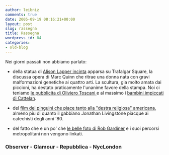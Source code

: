 ```yaml
---
author: leibniz
comments: true
date: 2005-09-19 08:16:21+00:00
layout: post
slug: rassegna
title: Rassegna
wordpress_id: 84
categories:
- old-blog
---
```


Nei giorni passati non abbiamo parlato:  
  

- della statua di [Alison Lapper incinta](http://observer.guardian.co.uk/review/story/0,6903,1572401,00.html)
apparsa su Trafalgar Square, la discussa opera di Marc Quinn che ritrae
una donna nata con gravi malformazioni genetiche ai quattro arti. La
scultura, gia molto amata dai piccioni, ha destato praticamente
l'unanime favore della stampa. Noi ci teniamo [le pubblicita di Oliviero Toscani ](http://www.glamouronline.it/cont/030mon/031tre/311tre/0509/1301/default.asp)e al massimo i [bambini impiccati di Cattelan](http://www.repubblica.it/2004/e/sezioni/spettacoli_e_cultura/forcamil/forcamil/forcamil.html).  

  

- del [film dei pinguini che piace tanto alla "destra religiosa" americana](http://observer.guardian.co.uk/uk_news/story/0,6903,1572642,00.html), almeno piu di quanto il gabbiano Jonathan Livingstone piacque ai catechisti degli anni '80.  

  

- del fatto che e un po' che [le belle foto di Rob Gardiner](http://www.nyclondon.com/blog/archives/2005/09/15/walking_the_circle_line_st_jamess_park_to_high_street_kensington.blog) e i suoi percorsi metropolitani non vengono linkati.  

  



### Observer - Glamour - Repubblica - NycLondon
